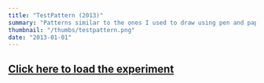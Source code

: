 ```yaml
---
title: "TestPattern (2013)"
summary: "Patterns similar to the ones I used to draw using pen and paper when I was young. Might get stuck at some dead ends, didn't implement any logic to fix it."
thumbnail: "/thumbs/testpattern.png"
date: "2013-01-01"
---
```


## [Click here to load the experiment](/inc/testpattern)